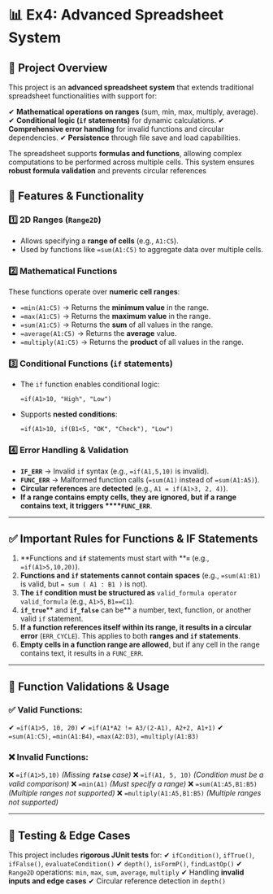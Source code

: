 # 📊 **Ex4: Advanced Spreadsheet System**

## **📌 Project Overview**

This project is an **advanced spreadsheet system** that extends traditional spreadsheet functionalities with support for:

✔ **Mathematical operations on ranges** (sum, min, max, multiply, average).
✔ **Conditional logic (****`if`**** statements)** for dynamic calculations.
✔ **Comprehensive error handling** for invalid functions and circular dependencies.
✔ **Persistence** through file save and load capabilities.

The spreadsheet supports **formulas and functions**, allowing complex computations to be performed across multiple cells. This system ensures **robust formula validation** and prevents circular references

## **🚀 Features & Functionality**

### **1️⃣ 2D Ranges (****`Range2D`****)**

- Allows specifying a **range of cells** (e.g., `A1:C5`).
- Used by functions like `=sum(A1:C5)` to aggregate data over multiple cells.

### **2️⃣ Mathematical Functions**

These functions operate over **numeric cell ranges**:

- `=min(A1:C5)` → Returns the **minimum value** in the range.
- `=max(A1:C5)` → Returns the **maximum value** in the range.
- `=sum(A1:C5)` → Returns the **sum** of all values in the range.
- `=average(A1:C5)` → Returns the **average** value.
- `=multiply(A1:C5)` → Returns the **product** of all values in the range.

### **3️⃣ Conditional Functions (****`if`**** statements)**

- The `if` function enables conditional logic:
  ```
  =if(A1>10, "High", "Low")
  ```
- Supports **nested conditions**:
  ```
  =if(A1>10, if(B1<5, "OK", "Check"), "Low")
  ```

### **4️⃣ Error Handling & Validation**

- **`IF_ERR`** → Invalid `if` syntax (e.g., `=if(A1,5,10)` is invalid).
- **`FUNC_ERR`** → Malformed function calls (`=sum(A1)` instead of `=sum(A1:A5)`).
- **Circular references** are **detected** (e.g., `A1 = if(A1>3, 2, 4)`).
- **If a range contains empty cells, they are ignored, but if a range contains text, it triggers ****`FUNC_ERR`**.

---  

## **✅ Important Rules for Functions & IF Statements**

1. **Functions and ****`if`**** statements must start with ****`=`** (e.g., `=if(A1>5,10,20)`).
2. **Functions and ****`if`**** statements cannot contain spaces** (e.g., `=sum(A1:B1)` is valid, but `= sum ( A1 : B1 )` is not).
3. **The ****`if`**** condition must be structured as** `valid_formula operator valid_formula` (e.g., `A1>5`, `B1==C1`).
4. **`if_true`**** and ****`if_false`**** can be** a number, text, function, or another valid `if` statement.
5. **If a function references itself within its range, it results in a circular error** (`ERR_CYCLE`). This applies to both **ranges and ****`if`**** statements**.
6. **Empty cells in a function range are allowed**, but if any cell in the range contains text, it results in a `FUNC_ERR`.

---

## **📝 Function Validations & Usage**

### **✅ Valid Functions:**

✔ `=if(A1>5, 10, 20)`
✔ `=if(A1*A2 != A3/(2-A1), A2+2, A1+1)`
✔ `=sum(A1:C5)`, `=min(A1:B4)`, `=max(A2:D3)`, `=multiply(A1:B3)`

### **❌ Invalid Functions:**

❌ `=if(A1>5,10)` *(Missing **`false`** case)*
❌ `=if(A1, 5, 10)` *(Condition must be a valid comparison)*
❌ `=min(A1)` *(Must specify a range)*
❌ `=sum(A1:A5,B1:B5)` *(Multiple ranges not supported)*
❌ `=multiply(A1:A5,B1:B5)` *(Multiple ranges not supported)*

---

## **🔬 Testing & Edge Cases**

This project includes **rigorous JUnit tests** for:
✔ `ifCondition()`, `ifTrue()`, `ifFalse()`, `evaluateCondition()`
✔ `depth()`, `isFormP()`, `findLastOp()`
✔ `Range2D` operations: `min`, `max`, `sum`, `average`, `multiply`
✔ Handling **invalid inputs and edge cases**
✔ Circular reference detection in `depth()`

```

